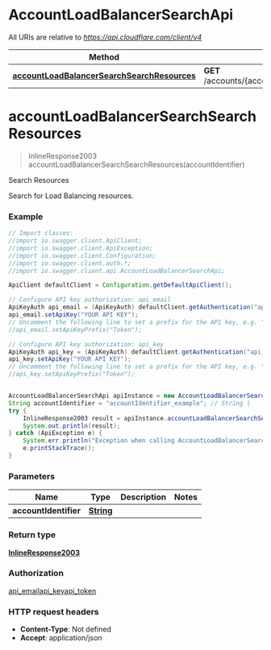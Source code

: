 # AccountLoadBalancerSearchApi

All URIs are relative to *https://api.cloudflare.com/client/v4*

Method | HTTP request | Description
------------- | ------------- | -------------
[**accountLoadBalancerSearchSearchResources**](AccountLoadBalancerSearchApi.md#accountLoadBalancerSearchSearchResources) | **GET** /accounts/{account_identifier}/load_balancers/search | Search Resources

<a name="accountLoadBalancerSearchSearchResources"></a>
# **accountLoadBalancerSearchSearchResources**
> InlineResponse2003 accountLoadBalancerSearchSearchResources(accountIdentifier)

Search Resources

Search for Load Balancing resources.

### Example
```java
// Import classes:
//import io.swagger.client.ApiClient;
//import io.swagger.client.ApiException;
//import io.swagger.client.Configuration;
//import io.swagger.client.auth.*;
//import io.swagger.client.api.AccountLoadBalancerSearchApi;

ApiClient defaultClient = Configuration.getDefaultApiClient();

// Configure API key authorization: api_email
ApiKeyAuth api_email = (ApiKeyAuth) defaultClient.getAuthentication("api_email");
api_email.setApiKey("YOUR API KEY");
// Uncomment the following line to set a prefix for the API key, e.g. "Token" (defaults to null)
//api_email.setApiKeyPrefix("Token");

// Configure API key authorization: api_key
ApiKeyAuth api_key = (ApiKeyAuth) defaultClient.getAuthentication("api_key");
api_key.setApiKey("YOUR API KEY");
// Uncomment the following line to set a prefix for the API key, e.g. "Token" (defaults to null)
//api_key.setApiKeyPrefix("Token");


AccountLoadBalancerSearchApi apiInstance = new AccountLoadBalancerSearchApi();
String accountIdentifier = "accountIdentifier_example"; // String | 
try {
    InlineResponse2003 result = apiInstance.accountLoadBalancerSearchSearchResources(accountIdentifier);
    System.out.println(result);
} catch (ApiException e) {
    System.err.println("Exception when calling AccountLoadBalancerSearchApi#accountLoadBalancerSearchSearchResources");
    e.printStackTrace();
}
```

### Parameters

Name | Type | Description  | Notes
------------- | ------------- | ------------- | -------------
 **accountIdentifier** | [**String**](.md)|  |

### Return type

[**InlineResponse2003**](InlineResponse2003.md)

### Authorization

[api_email](../README.md#api_email)[api_key](../README.md#api_key)[api_token](../README.md#api_token)

### HTTP request headers

 - **Content-Type**: Not defined
 - **Accept**: application/json


